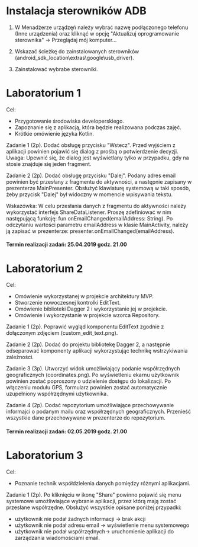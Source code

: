 # Instalacja sterowników ADB

1. W Menadżerze urządzęń należy wybrać nazwę podłączonego telefonu<br/> (Inne urządzenia) oraz kliknąć w opcję "Aktualizuj oprogramowanie sterownika" -> Przeglądaj mój komputer...

2. Wskazać ścieżkę do zainstalowanych sterowników (android_sdk_location\extras\google\usb_driver).

3. Zainstalować wybrabe sterowniki.


# Laboratorium 1

Cel: 

- Przygotowanie środowiska developerskiego.
- Zapoznanie się z aplikacją, która będzie realizowana podczas zajęć. 
- Krótkie omówienie języka Kotlin.

Zadanie 1 (2p). Dodać obsługę przycisku "Wstecz". Przed wyjściem z aplikacji powinien pojawić się dialog z prośbą o potwierdzenie decyzji. Uwaga: Upewnić się, że dialog jest wyświetlany tylko w przypadku, gdy na stosie znajduje się jeden fragment.

Zadanie 2 (2p). Dodać obsługę przycisku "Dalej". Podany adres email powinien być przesłany z fragmentu do aktywności, a następnie zapisany w prezenterze MainPresenter. Obsłużyć klawiaturę systemową w taki sposób, żeby przycisk "Dalej" był widoczny w momencie wpisywania tekstu.

Wskazówka: W celu przesłania danych z fragmentu do aktywności należy wykorzystać interfejs ShareDataListener. Proszę zdefiniować w nim następującą funkcję: fun onEmailChanged(emailAddress: String). Po odczytaniu wartości parametru emailAddress w klasie MainActivity, należy ją zapisać w prezenterze: presenter.onEmailChanged(emailAddress). 

#### Termin realizacji zadań: 25.04.2019 godz. 21.00


# Laboratorium 2

Cel:

- Omówienie wykorzystanej w projekcie architektury MVP.
- Stworzenie nowoczesnej kontrolki EditText.
- Omówienie biblioteki Dagger 2 i wykorzystanie jej w projekcie.
- Omówienie i wykorzystanie w projekcie wzorca Repository.

Zadanie 1 (2p). Poprawić wygląd komponentu EditText zgodnie z dołączonym zdjęciem (custom_edit_text.png).

Zadanie 2 (2p). Dodać do projektu bibliotekę Dagger 2, a następnie odseparować komponenty aplikacji wykorzystując technikę wstrzykiwania zależności.

Zadanie 3 (3p). Utworzyć widok umożliwiający podanie współrzędnych geograficznych (coordinates.png). Po wyświetleniu ekarnu użytkownik powinien zostać poproszony o udzielenie dostępu do lokalizacji. Po włączeniu modułu GPS, formularz powinien zostać automatycznie uzupełniony współrzędnymi użytkownika. 

Zadanie 4 (2p). Dodać repozytorium umożliwiające przechowywanie informajci o podanym mailu oraz współrzędnych geograficznych.
Przenieść wszystkie dane przechowywane w prezenterze do repozytorium.

#### Termin realizacji zadań: 02.05.2019 godz. 21.00


# Laboratorium 3

Cel:

- Poznanie technik współdzielenia danych pomiędzy różnymi aplikacjami.

Zadanie 1 (2p). Po kliknięciu w ikonę "Share" powinno pojawić się menu systemowe umożliwiające wybranie aplikacji, przez którą mają zostać przesłane współrzędne. Obsłużyć wszystkie opisane poniżej przypadki:

- użytkownik nie podał żadnych informacji -> brak akcji
- użytkownik nie podał adresu email -> wyświetlenie menu systemowego
- użytkownik nie podał współrzędnych-> uruchomienie aplikacji do zarządzania wiadomościami email. 

